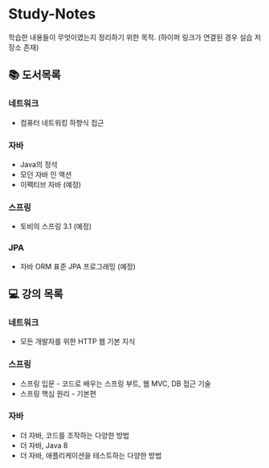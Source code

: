 # Study-Notes
학습한 내용들이 무엇이였는지 정리하기 위한 목적. (하이퍼 링크가 연결된 경우 실습 저장소 존재)
## 📚 도서목록  
### 네트워크 
  - 컴퓨터 네트워킹 하향식 접근
### 자바
  - Java의 정석
  - 모던 자바 인 액션
  - 이펙티브 자바 (예정)
### 스프링
  - 토비의 스프링 3.1 (예정)
### JPA
  - 자바 ORM 표준 JPA 프로그래밍 (예정)

## 💻 강의 목록
### 네트워크
  - 모든 개발자를 위한 HTTP 웹 기본 지식
### 스프링
  - 스프링 입문 - 코드로 배우는 스프링 부트, 웹 MVC, DB 접근 기술
  - 스프링 핵심 원리 - 기본편
### 자바
  - 더 자바, 코드를 조작하는 다양한 방법
  - 더 자바, Java 8
  - 더 자바, 애플리케이션을 테스트하는 다양한 방법
